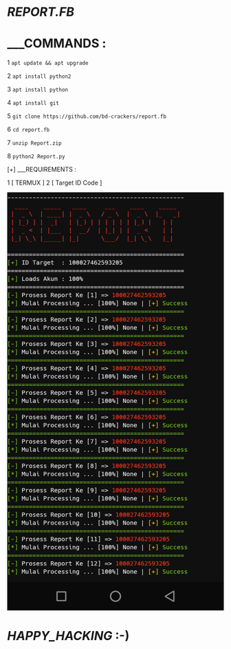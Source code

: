 # ___REPORT.FB___

# ___COMMANDS :

1 `apt update && apt upgrade`

2 `apt install python2`

3 `apt install python`

4 `apt install git`

5 `git clone https://github.com/bd-crackers/report.fb`

6 `cd report.fb`

7 `unzip Report.zip`

8 `python2 Report.py`

[+] ___REQUIREMENTS : 

1 [ TERMUX ]
2 [ Target ID Code ]

<Img src="/Report.png">

  
  # ___HAPPY_HACKING___ :-)

